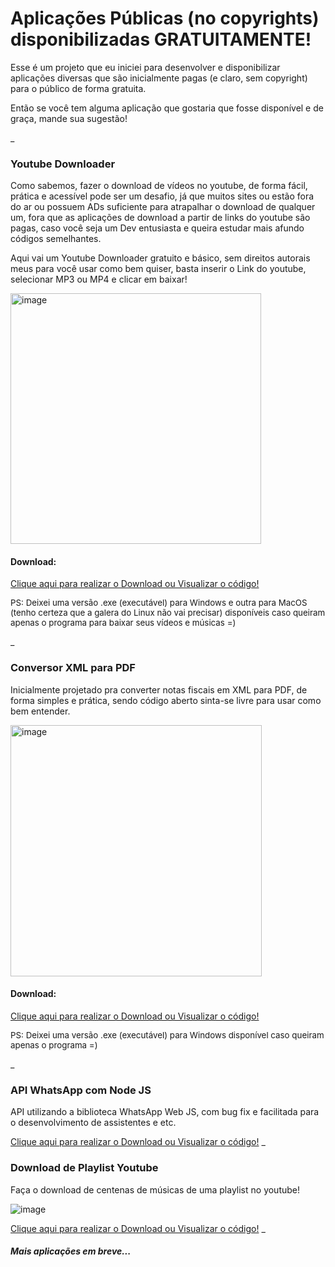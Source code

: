 # Aplicações Públicas (no copyrights) disponibilizadas GRATUITAMENTE!

Esse é um projeto que eu iniciei para desenvolver e disponibilizar aplicações diversas que são inicialmente pagas (e claro, sem copyright) para o público de forma gratuita.

Então se você tem alguma aplicação que gostaria que fosse disponível e de graça, mande sua sugestão!

_

<h3>Youtube Downloader</h3>

Como sabemos, fazer o download de vídeos no youtube, de forma fácil, prática e acessível pode ser um desafio, já que muitos sites ou estão fora do ar ou possuem ADs suficiente para atrapalhar o download de qualquer um, fora que as aplicações de download a partir de links do youtube são pagas, caso você seja um Dev entusiasta e queira estudar mais afundo códigos semelhantes.

Aqui vai um Youtube Downloader gratuito e básico, sem direitos autorais meus para você usar como bem quiser, basta inserir o Link do youtube, selecionar MP3 ou MP4 e clicar em baixar!

<img width="401" alt="image" src="https://github.com/victorbeser/public-apps/assets/58988379/74d5a69e-a486-43db-bb55-232c2ebd1e71">

<h4>Download:</h4>

<a target="_blank" href="https://github.com/victorbeser/public-apps-youtubedownloader">Clique aqui para realizar o Download ou Visualizar o código!</a>
<br>
<p style="font-size: 10pt;">PS: Deixei uma versão .exe (executável) para Windows e outra para MacOS (tenho certeza que a galera do Linux não vai precisar) disponíveis caso queiram apenas o programa para baixar seus vídeos e músicas =)</p>

_

<h3>Conversor XML para PDF</h3>

Inicialmente projetado pra converter notas fiscais em XML para PDF, de forma simples e prática, sendo código aberto sinta-se livre para usar como bem entender.

<img width="402" alt="image" src="https://github.com/victorbeser/public-apps/assets/58988379/64b665b3-3e28-4e3e-a79f-798f029815c4">

<h4>Download:</h4>

<a target="_blank" href="https://github.com/victorbeser/public-apps-xmlpdf">Clique aqui para realizar o Download ou Visualizar o código!</a>
<br>
<p style="font-size: 10pt;">PS: Deixei uma versão .exe (executável) para Windows disponível caso queiram apenas o programa =)</p>

_

<h3>API WhatsApp com Node JS</h3>

API utilizando a biblioteca WhatsApp Web JS, com bug fix e facilitada para o desenvolvimento de assistentes e etc.

<a target="_blank" href="https://quinzeconto.com.br/blog/article.php?id=19">Clique aqui para realizar o Download ou Visualizar o código!</a>
_



<h3>Download de Playlist Youtube</h3>

Faça o download de centenas de músicas de uma playlist no youtube!

![image](https://github.com/user-attachments/assets/b01a77a4-fd21-4989-b970-52a87f611640)

<a target="_blank" href="https://github.com/victorbeser/public-apps-playlistdownloader">Clique aqui para realizar o Download ou Visualizar o código!</a>
_

<h5>Mais aplicações em breve...</h5>

